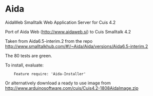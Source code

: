 Aida
====

AidaWeb Smalltalk Web Application Server for Cuis 4.2

Port of Aida Web (http://www.aidaweb.si) to Cuis Smalltalk 4.2

Taken from Aida6.5-interim.2 from the repo http://www.smalltalkhub.com/#!/~Aida/Aida/versions/Aida6.5-interim.2

The 80 tests are green.

To install, evaluate:
````Smalltalk
	Feature require: 'Aida-Installer'
````

Or alternatively download a ready to use image from http://www.arduinosoftware.com/cuis/Cuis4.2-1808AidaImage.zip



